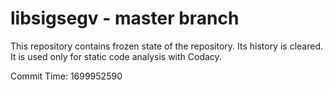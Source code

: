 # libsigsegv - master branch

This repository contains frozen state of the repository.
Its history is cleared. It is used only for static code
analysis with Codacy.

Commit Time: 1699952590